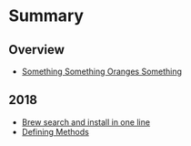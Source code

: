 # Summary

## Overview

* [Something Something Oranges Something](README.md)

## 2018

* [Brew search and install in one line](brew-search-and-install-in-one-line.md)
* [Defining Methods](methods.md)

